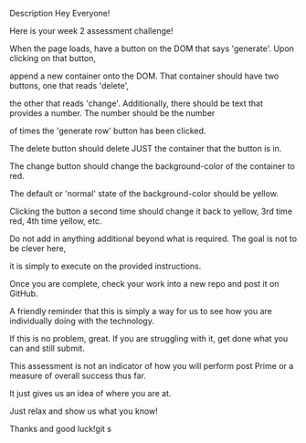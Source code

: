 Description
Hey Everyone!

Here is your week 2 assessment challenge!

When the page loads, have a button on the DOM that says 'generate'. Upon clicking on that button,

append a new container onto the DOM. That container should have two buttons, one that reads 'delete',

the other that reads 'change'. Additionally, there should be text that provides a number. The number should be the number

of times the 'generate row' button has been clicked.

The delete button should delete JUST the container that the button is in.

The change button should change the background-color of the container to red.

The default or 'normal' state of the background-color should be yellow.

Clicking the button a second time should change it back to yellow, 3rd time red, 4th time yellow, etc.

Do not add in anything additional beyond what is required. The goal is not to be clever here,

it is simply to execute on the provided instructions.

Once you are complete, check your work into a new repo and post it on GitHub.

A friendly reminder that this is simply a way for us to see how you are individually doing with the technology.

 If this is no problem, great. If you are struggling with it, get done what you can and still submit.

 This assessment is not an indicator of how you will perform post Prime or a measure of overall success thus far.

 It just gives us an idea of where you are at.

Just relax and show us what you know!

Thanks and good luck!git s